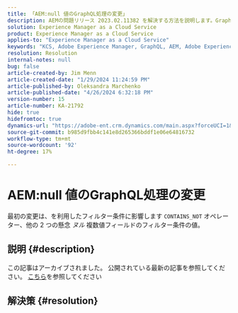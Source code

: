 ```yaml
---
title: 「AEM:null 値のGraphQL処理の変更」
description: AEMの問題リリース 2023.02.11382 を解決する方法を説明します。GraphQLで行われた一部の変更により、アプリケーションコードで予期しない動作が発生します。
solution: Experience Manager as a Cloud Service
product: Experience Manager as a Cloud Service
applies-to: "Experience Manager as a Cloud Service"
keywords: "KCS, Adobe Experience Manager, GraphQL, AEM, Adobe Experience Manager, null 値，Cloud Service, リリース 2023.02.11382, トラブルシューティング"
resolution: Resolution
internal-notes: null
bug: false
article-created-by: Jim Menn
article-created-date: "1/29/2024 11:24:59 PM"
article-published-by: Oleksandra Marchenko
article-published-date: "4/26/2024 6:32:18 PM"
version-number: 15
article-number: KA-21792
hide: true
hidefromtoc: true
dynamics-url: "https://adobe-ent.crm.dynamics.com/main.aspx?forceUCI=1&pagetype=entityrecord&etn=knowledgearticle&id=2daa6f9d-fdbe-ee11-9079-6045bd006268"
source-git-commit: b985d9fbb4c141e8d265366bddf1e06e64816732
workflow-type: tm+mt
source-wordcount: '92'
ht-degree: 17%

---
```


# AEM:null 値のGraphQL処理の変更


最初の変更は、を利用したフィルター条件に影響します `CONTAINS_NOT` オペレーター、他の 2 つの懸念 *ヌル* 複数値フィールドのフィルター条件の値。

## 説明 {#description}

この記事はアーカイブされました。 公開されている最新の記事を参照してください。 [こちら](https://experienceleague.adobe.com/search.html?lang=ja#sort=relevancy)を参照してください

## 解決策 {#resolution}

